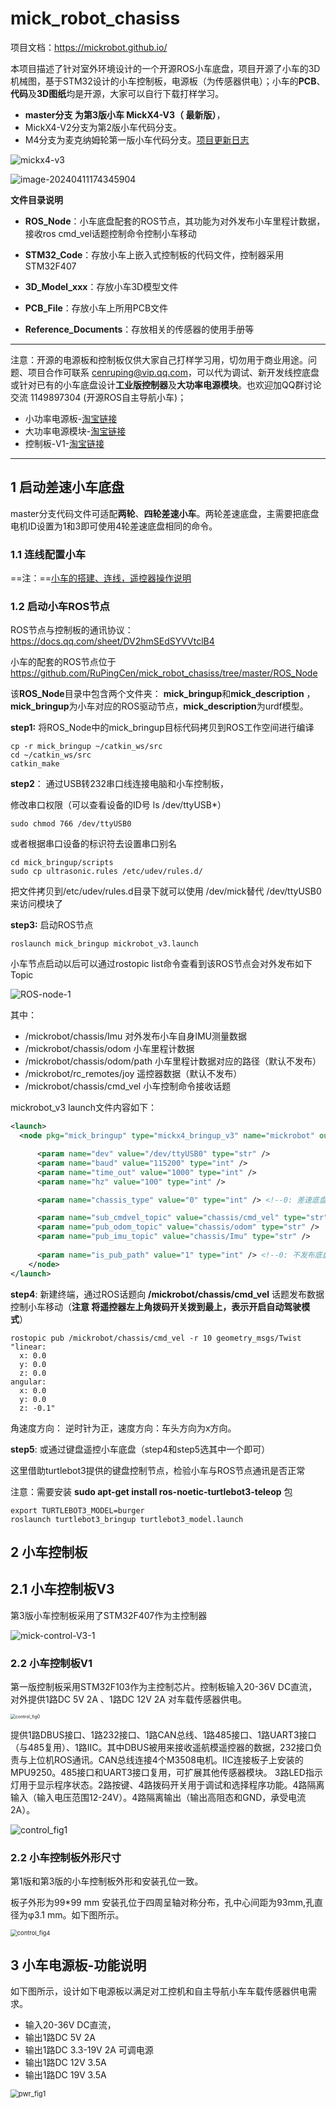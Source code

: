 # mick_robot_chasiss

项目文档：https://mickrobot.github.io/ 

本项目描述了针对室外环境设计的一个开源ROS小车底盘，项目开源了小车的3D机械图，基于STM32设计的小车控制板，电源板（为传感器供电）；小车的**PCB**、**代码**及**3D图纸**均是开源，大家可以自行下载打样学习。

- **master分支 为第3版小车 MickX4-V3（ 最新版）**，
- MickX4-V2分支为第2版小车代码分支。 
- M4分支为麦克纳姆轮第一版小车代码分支。[项目更新日志](https://github.com/RuPingCen/mick_robot_chasiss/tree/master/更新日志.md)

![mickx4-v3](README.assets/mickx4-v3.png)


![image-20240411174345904](README.assets/fengmian.gif)

**文件目录说明**

- **ROS_Node**：小车底盘配套的ROS节点，其功能为对外发布小车里程计数据，接收ros cmd_vel话题控制命令控制小车移动

- **STM32_Code**：存放小车上嵌入式控制板的代码文件，控制器采用STM32F407

- **3D_Model_xxx**：存放小车3D模型文件

- **PCB_File**：存放小车上所用PCB文件

- **Reference_Documents**：存放相关的传感器的使用手册等

------------------------------------------------------------------------------------------

注意：开源的电源板和控制板仅供大家自己打样学习用，切勿用于商业用途。问题、项目合作可联系 cenruping@vip.qq.com，可以代为调试、新开发线控底盘或针对已有的小车底盘设计**工业版控制器**及**大功率电源模块**。也欢迎加QQ群讨论交流  1149897304 (开源ROS自主导航小车)；

- 小功率电源板-[淘宝链接](https://item.taobao.com/item.htm?spm=2013.1.w4023-18698948782.10.3cd752e6AWcwLT&id=702856225631)
- 大功率电源模块-[淘宝链接](https://item.taobao.com/item.htm?spm=a213gs.success.result.1.5ac34831gMQFX4&id=746778756080)
- 控制板-V1-[淘宝链接](https://item.taobao.com/item.htm?spm=2013.1.w4023-18698948782.7.5ec21803wgmf68&id=649231129557)

------------------------------------------------------------------------------------------



## 1 启动差速小车底盘
master分支代码文件可适配**两轮**、**四轮差速小车**。两轮差速底盘，主需要把底盘电机ID设置为1和3即可使用4轮差速底盘相同的命令。

###  1.1 连线配置小车

==注：==[小车的搭建、连线，遥控器操作说明](https://github.com/RuPingCen/mick_robot_chasiss/tree/master/小车组装说明.md) 

### 1.2 启动小车ROS节点

ROS节点与控制板的通讯协议：  https://docs.qq.com/sheet/DV2hmSEdSYVVtclB4 

小车的配套的ROS节点位于 https://github.com/RuPingCen/mick_robot_chasiss/tree/master/ROS_Node 

该**ROS_Node**目录中包含两个文件夹： **mick_bringup**和**mick_description** ，**mick_bringup**为小车对应的ROS驱动节点，**mick_description**为urdf模型。

**step1:** 将ROS_Node中的mick_bringup目标代码拷贝到ROS工作空间进行编译

```shell
cp -r mick_bringup ~/catkin_ws/src
cd ~/catkin_ws/src
catkin_make
```

**step2**： 通过USB转232串口线连接电脑和小车控制板，

修改串口权限（可以查看设备的ID号 ls /dev/ttyUSB*）

```
sudo chmod 766 /dev/ttyUSB0
```

 或者根据串口设备的标识符去设置串口别名

```
cd mick_bringup/scripts
sudo cp ultrasonic.rules /etc/udev/rules.d/
```

把文件拷贝到/etc/udev/rules.d目录下就可以使用 /dev/mick替代 /dev/ttyUSB0 来访问模块了

**step3:** 启动ROS节点

```shell
roslaunch mick_bringup mickrobot_v3.launch
```

小车节点启动以后可以通过rostopic list命令查看到该ROS节点会对外发布如下Topic

![ROS-node-1](README.assets/ROS-node-1-1718377977781-1.png)

其中：

- /mickrobot/chassis/Imu     对外发布小车自身IMU测量数据
- /mickrobot/chassis/odom  小车里程计数据
- /mickrobot/chassis/odom/path   小车里程计数据对应的路径（默认不发布）
- /mickrobot/rc_remotes/joy  遥控器数据（默认不发布）
- /mickrobot/chassis/cmd_vel    小车控制命令接收话题



mickrobot_v3 launch文件内容如下：

```xml
<launch>
  <node pkg="mick_bringup" type="mickx4_bringup_v3" name="mickrobot" output="screen">

	  <param name="dev" value="/dev/ttyUSB0" type="str" />
	  <param name="baud" value="115200" type="int" />
	  <param name="time_out" value="1000" type="int" />
	  <param name="hz" value="100" type="int" />

	  <param name="chassis_type" value="0" type="int" /> <!--0: 差速底盘  1: 麦克纳姆轮底盘 2:阿卡曼转向  3全向-->

	  <param name="sub_cmdvel_topic" value="chassis/cmd_vel" type="str" />
	  <param name="pub_odom_topic" value="chassis/odom" type="str" />
	  <param name="pub_imu_topic" value="chassis/Imu" type="str" />
	  
	  <param name="is_pub_path" value="1" type="int" /> <!--0: 不发布底盘轨迹  1: 发布 -->
	</node>
</launch>
```

**step4**: 新建终端，通过ROS话题向  **/mickrobot/chassis/cmd_vel** 话题发布数据 控制小车移动（**注意 将遥控器左上角拨码开关拨到最上，表示开启自动驾驶模式**）

```shell
rostopic pub /mickrobot/chassis/cmd_vel -r 10 geometry_msgs/Twist "linear:
  x: 0.0
  y: 0.0
  z: 0.0
angular:
  x: 0.0
  y: 0.0
  z: -0.1" 
```

角速度方向： 逆时针为正，速度方向：车头方向为x方向。



**step5**:  或通过键盘遥控小车底盘（step4和step5选其中一个即可）

这里借助turtlebot3提供的键盘控制节点，检验小车与ROS节点通讯是否正常

注意：需要安装  **sudo apt-get install ros-noetic-turtlebot3-teleop** 包

```shell
export TURTLEBOT3_MODEL=burger
roslaunch turtlebot3_bringup turtlebot3_model.launch
```



## 2 小车控制板

## 2.1 小车控制板V3

第3版小车控制板采用了STM32F407作为主控制器

![mick-control-V3-1](README.assets/mick-control-V3-1.png)

### 2.2 小车控制板V1

第一版控制板采用STM32F103作为主控制芯片。控制板输入20-36V DC直流，对外提供1路DC 5V 2A 、1路DC 12V 2A 对车载传感器供电。

<img src="https://raw.githubusercontent.com/RuPingCen/blog/master/mick_robot_chasiss/fig/control_fig0.png" alt="control_fig0" style="zoom: 50%;" />

提供1路DBUS接口、1路232接口、1路CAN总线、1路485接口、1路UART3接口（与485复用）、1路IIC。其中DBUS被用来接收遥航模遥控器的数据，232接口负责与上位机ROS通讯。CAN总线连接4个M3508电机。IIC连接板子上安装的MPU9250。485接口和UART3接口复用，可扩展其他传感器模块。
3路LED指示灯用于显示程序状态。2路按键、4路拨码开关用于调试和选择程序功能。4路隔离输入（输入电压范围12-24V）。4路隔离输出（输出高阻态和GND，承受电流2A）。

![control_fig1](https://raw.githubusercontent.com/RuPingCen/blog/master/mick_robot_chasiss/fig/control_fig1.png)

### 2.2 小车控制板外形尺寸

第1版和第3版的小车控制板外形和安装孔位一致。

板子外形为99*99 mm 安装孔位于四周呈轴对称分布，孔中心间距为93mm,孔直径为φ3.1 mm。如下图所示。

<img src="https://raw.githubusercontent.com/RuPingCen/blog/master/mick_robot_chasiss/fig/control_fig4.png" alt="control_fig4" style="zoom: 67%;" />


## 3 小车电源板-功能说明
如下图所示，设计如下电源板以满足对工控机和自主导航小车车载传感器供电需求。

- 输入20-36V DC直流，
- 输出1路DC 5V 2A 
- 输出1路DC 3.3-19V 2A 可调电源 
- 输出1路DC 12V 3.5A
- 输出1路DC 19V 3.5A
  

<img src="https://raw.githubusercontent.com/RuPingCen/blog/master/mick_robot_chasiss/fig/pwr_fig3.png" alt="pwr_fig1" style="zoom:80%;" />

